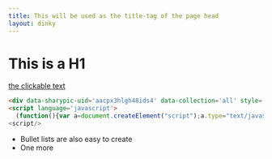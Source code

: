 ```yaml
---
title: This will be used as the title-tag of the page head
layout: dinky
---
```


# This is a H1

[the clickable text](http://xlson.com/)

```html
<div data-sharypic-uid='aacpx3hlgh48ids4' data-collection='all' style='height: 240px; width: 320px;'/>
<script language='javascript'>
  (function(){var a=document.createElement("script");a.type="text/javascript";a.async=true;a.src="http://js.sharypic.com/widget-loader-1.0.js";var b=document.getElementsByTagName("script")[0];b.parentNode.insertBefore(a,b)})()
<script/>
```

* Bullet lists are also easy to create
* One more